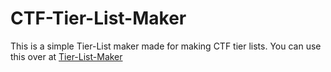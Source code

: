 # CTF-Tier-List-Maker
This is a simple Tier-List maker made for making CTF tier lists. You can use this over at [Tier-List-Maker](chickaboo.github.io)
